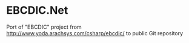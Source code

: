 # EBCDIC.Net
Port of "EBCDIC" project from http://www.yoda.arachsys.com/csharp/ebcdic/ to public Git repository
